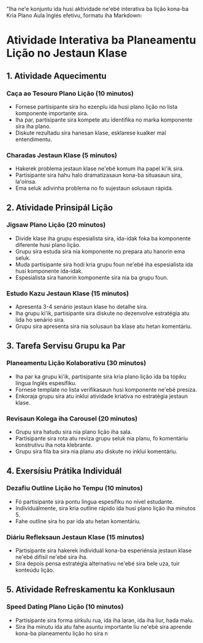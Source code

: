 "Iha ne'e konjuntu ida husi aktividade ne'ebé interativa ba lição kona-ba Kria Plano Aula Inglés efetivu, formatu iha Markdown:

# Atividade Interativa ba Planeamentu Lição no Jestaun Klase

## 1. Atividade Aquecimentu

### Caça ao Tesouro Plano Lição (10 minutos)
- Fornese partisipante sira ho ezenplu ida husi plano lição no lista komponente importante sira.
- Iha par, partisipante sira kompete atu identifika no marka komponente sira iha plano.
- Diskute rezultadu sira hanesan klase, esklarese kualker mal entendimentu.

### Charadas Jestaun Klase (5 minutos)
- Hakerek problema jestaun klase ne'ebé komum iha papel ki'ik sira.
- Partisipante sira hahu halo dramatizasaun kona-ba situasaun sira, la'oinsa.
- Ema seluk adivinha problema no fo sujestaun solusaun rápida.

## 2. Atividade Prinsipál Lição

### Jigsaw Plano Lição (20 minutos)
- Divide klase iha grupu espesialista sira, ida-idak foka ba komponente diferente husi plano lição.
- Grupu sira estuda sira nia komponente no prepara atu hanorin ema seluk.
- Muda partisipante sira hodi kria grupu foun ne'ebé iha espesialista ida husi komponente ida-idak.
- Espesialista sira hanorin komponente sira nia ba grupu foun.

### Estudo Kazu Jestaun Klase (15 minutos)
- Apresenta 3-4 senário jestaun klase ho detalhe sira.
- Iha grupu ki'ik, partisipante sira diskute no dezenvolve estratégia atu lida ho senário sira.
- Grupu sira apresenta sira nia solusaun ba klase atu hetan komentáriu.

## 3. Tarefa Servisu Grupu ka Par

### Planeamentu Lição Kolaborativu (30 minutos)
- Iha par ka grupu ki'ik, partisipante sira kria plano lição ida ba tópiku língua Inglés espesífiku.
- Fornese template no lista verifikasaun husi komponente ne'ebé presiza.
- Enkoraja grupu sira atu inklui atividade kriativa no estratégia jestaun klase.

### Revisaun Kolega iha Carousel (20 minutos)
- Grupu sira hatudu sira nia plano lição iha sala.
- Partisipante sira rota atu reviza grupu seluk nia planu, fo komentáriu konstrutivu iha nota klebrante.
- Grupu sira fila ba sira nia planu atu diskute no inklui komentáriu.

## 4. Exersísiu Prátika Individuál

### Dezafiu Outline Lição ho Tempu (10 minutos)
- Fó partisipante sira pontu língua espesífiku no nível estudante.
- Individuálmente, sira kria outline rápido ida husi plano lição iha minutos 5.
- Fahe outline sira ho par ida atu hetan komentáriu.

### Diáriu Refleksaun Jestaun Klase (15 minutos)
- Partisipante sira hakerek individuál kona-ba esperiénsia jestaun klase ne'ebé difisil ne'ebé sira iha.
- Sira depois pensa estratégia alternativu ne'ebé sira bele uza, tuir konteúdu lição.

## 5. Atividade Refreskamentu ka Konklusaun

### Speed Dating Plano Lição (10 minutos)
- Partisipante sira forma sírkulu rua, ida iha laran, ida iha liur, hada malu.
- Sira iha minutu ida atu fahe asuntu importante liu ne'ebé sira aprende kona-ba planeamentu lição ho sira n